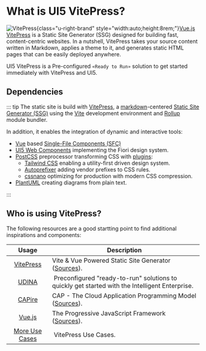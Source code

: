 # What is UI5 VitePress?

![VitePress](/icons/logo/VitePress.svg){class="u-right-brand" style="width:auto;height:8rem;"}[Vue.js](https://vuejs.org/) [VitePress](https://vitepress.dev/) is a Static Site Generator (SSG) designed for building fast, content-centric websites. In a nutshell, VitePress takes your source content written in Markdown, applies a theme to it, and generates static HTML pages that can be easily deployed anywhere.

UI5 VitePress is a Pre-configured ``«Ready to Run»`` solution to get started immediately with VitePress and UI5.

## Dependencies

::: tip The static site is build with [VitePress](https://vitepress.dev/), a [markdown](https://en.wikipedia.org/wiki/Markdown)-centered [Static Site Generator (SSG)](https://en.wikipedia.org/wiki/Static_site_generator) using the [Vite](https://vitejs.dev/) development environment and [Rollup](https://rollupjs.org/guide/en/) module bundler.

In addition, it enables the integration of dynamic and interactive tools:

- [Vue](https://vuejs.org/) based [Single-File Components (SFC)](https://vuejs.org/guide/scaling-up/sfc.html#single-file-components)
- [UI5 Web Components](https://sap.github.io/ui5-webcomponents/) implementing the Fiori design system.
- [PostCSS](https://postcss.org/) preprocessor transforming CSS with [plugins](https://github.com/postcss/postcss/blob/main/docs/plugins.md):
    - [Tailwind CSS](https://tailwindcss.com/) enabling a utility-first driven design system.
    - [Autoprefixer](https://github.com/postcss/autoprefixer) adding vendor prefixes to CSS rules.
    - [cssnano](https://cssnano.co/) optimizing for production with modern CSS compression. 
- [PlantUML](https://plantuml.com/en/) creating diagrams from plain text.

<div class="flex flex-wrap justify-center space-x-4">
    <img class="h-8 mt-2" :src="`/icons/logo/${name}.svg`"
        v-for="name in ['Vitejs', 'Rollup', 'Vuejs', 'UI5', 'PostCSS', 'TailwindCSS', 'Autoprefixer', 'cssnano', 'PlantUML', 'markdown']"/> 
</div>
:::

## Who is using VitePress?
The following resources are a good startting point to find additional inspirations and components:

Usage | Description
:---: | -----------
[VitePress](https://vitepress.dev/) | Vite & Vue Powered Static Site Generator ([Sources](https://github.com/vuejs/vitepress/tree/main/docs)).
[UDINA](https://btp.udina.de/) | Preconfigured "ready-to-run" solutions to quickly get started with the Intelligent Enterprise.
[CAPire](https://cap.cloud.sap/docs/) | CAP - The Cloud Application Programming Model ([Sources](https://github.com/cap-js/docs)).
[Vue.js](https://vuejs.org/) | The Progressive JavaScript Framework ([Sources](https://github.com/vuejs/docs)).
[More Use Cases](https://vitepress.dev/guide/what-is-vitepress#use-cases) | VitePress Use Cases.